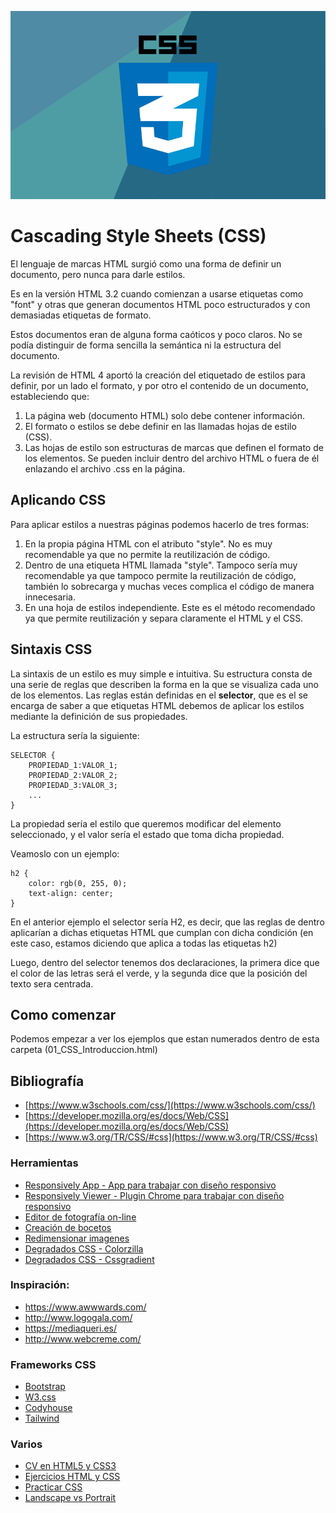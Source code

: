 ![CSS](img/css.png "Aprende CSS!!")

# Cascading Style Sheets (CSS)

El lenguaje de marcas HTML surgió como una forma de definir un documento, pero nunca para darle estilos.

Es en la versión HTML 3.2 cuando comienzan a usarse etiquetas como "font" y otras que generan documentos HTML poco estructurados y con demasiadas etiquetas de formato.

Estos documentos eran de alguna forma caóticos y poco claros. No se podía distinguir de forma sencilla la semántica ni la estructura del documento.

La revisión de HTML 4 aportó la creación del etiquetado de estilos para definir, por un lado el formato, y por otro el contenido de un documento, estableciendo que: 

1. La página web (documento HTML) solo debe contener información.
2. El formato o estilos se debe definir en las llamadas hojas de estilo (CSS).
3. Las hojas de estilo son estructuras de marcas que definen el formato de los elementos. Se pueden incluir dentro del archivo HTML o fuera de él enlazando el archivo .css en la página.

## Aplicando CSS

Para aplicar estilos a nuestras páginas podemos hacerlo de tres formas:

1. En la propia página HTML con el atributo "style". No es muy recomendable ya que no permite la reutilización de código.
2. Dentro de una etiqueta HTML llamada "style". Tampoco sería muy recomendable ya que tampoco permite la reutilización de código, también lo sobrecarga y muchas veces complica el código de manera innecesaria.
3. En una hoja de estilos independiente. Este es el método recomendado ya que permite reutilización y separa claramente el HTML y el CSS.

## Sintaxis CSS

La sintaxis de un estilo es muy simple e intuitiva. Su estructura consta de una serie de reglas que describen la forma en la que se visualiza cada uno de los elementos. Las reglas están definidas en el **selector**, que es el se encarga de saber a que etiquetas HTML debemos de aplicar los estilos mediante la definición de sus propiedades.

La estructura sería la siguiente:

    SELECTOR { 
        PROPIEDAD_1:VALOR_1;
        PROPIEDAD_2:VALOR_2;
        PROPIEDAD_3:VALOR_3;
        ...
    }

La propiedad sería el estilo que queremos modificar del elemento seleccionado, y el valor sería el estado que toma dicha propiedad.

Veamoslo con un ejemplo:    

    h2 {
        color: rgb(0, 255, 0);
        text-align: center;
    }

En el anterior ejemplo el selector sería H2, es decir, que las reglas de dentro aplicarían a dichas etiquetas HTML que cumplan con dicha condición (en este caso, estamos diciendo que aplica a todas las etiquetas h2)

Luego, dentro del selector tenemos dos declaraciones, la primera dice que el color de las letras será el verde, y la segunda dice que la posición del texto sera centrada.

## Como comenzar

Podemos empezar a ver los ejemplos que estan numerados dentro de esta carpeta (01_CSS_Introduccion.html)

## Bibliografía
- [https://www.w3schools.com/css/](https://www.w3schools.com/css/)
- [https://developer.mozilla.org/es/docs/Web/CSS](https://developer.mozilla.org/es/docs/Web/CSS)
- [https://www.w3.org/TR/CSS/#css](https://www.w3.org/TR/CSS/#css)

### Herramientas

- [Responsively App - App para trabajar con diseño responsivo](https://responsively.app/download)
- [Responsively Viewer - Plugin Chrome para trabajar con diseño responsivo](https://chrome.google.com/webstore/detail/responsive-viewer/inmopeiepgfljkpkidclfgbgbmfcennb)
- [Editor de fotografía on-line](https://pixlr.com/)
- [Creación de bocetos](https://ninjamock.com/)
- [Redimensionar imagenes](https://www.resizepixel.com/es/edit)
- [Degradados CSS - Colorzilla](http://www.colorzilla.com/gradient-editor/)
- [Degradados CSS - Cssgradient](https://cssgradient.io/) 

### Inspiración:
- <https://www.awwwards.com/>
- <http://www.logogala.com/>
- <https://mediaqueri.es/>
- <http://www.webcreme.com/>

### Frameworks CSS

- [Bootstrap](https://tailwindcss.com/)
- [W3.css](https://www.w3schools.com/w3css/w3css_downloads.asp)
- [Codyhouse](https://codyhouse.co/)
- [Tailwind](https://tailwindcss.com/)

### Varios

- [CV en HTML5 y CSS3](http://www.rleonardi.com/interactive-resume/)
- [Ejercicios HTML y CSS](http://desarrolloweb.dlsi.ua.es/libros/html-css/ejercicios)
- [Practicar CSS](https://flukeout.github.io/)
- [Landscape vs Portrait](https://pickaso.com/2019/landscape-portrait-screenshots-app)
